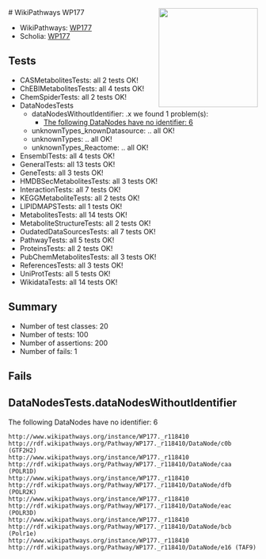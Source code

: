 <img style="float: right; width: 200px" src="https://upload.wikimedia.org/wikipedia/commons/thumb/8/83/Wplogo_with_text_500.png/640px-Wplogo_with_text_500.png" />
# WikiPathways WP177

* WikiPathways: [WP177](https://identifiers.org/wikipathways:WP177)
* Scholia: [WP177](https://scholia.toolforge.org/wikipathways/WP177)
## Tests
* CASMetabolitesTests: all 2 tests OK!
* ChEBIMetabolitesTests: all 4 tests OK!
* ChemSpiderTests: all 2 tests OK!
* DataNodesTests
    * dataNodesWithoutIdentifier: .x we found 1 problem(s):
        * [The following DataNodes have no identifier: 6](#d2d32fa5)
    * unknownTypes_knownDatasource: .. all OK!
    * unknownTypes: .. all OK!
    * unknownTypes_Reactome: .. all OK!
* EnsemblTests: all 4 tests OK!
* GeneralTests: all 13 tests OK!
* GeneTests: all 3 tests OK!
* HMDBSecMetabolitesTests: all 3 tests OK!
* InteractionTests: all 7 tests OK!
* KEGGMetaboliteTests: all 2 tests OK!
* LIPIDMAPSTests: all 1 tests OK!
* MetabolitesTests: all 14 tests OK!
* MetaboliteStructureTests: all 2 tests OK!
* OudatedDataSourcesTests: all 7 tests OK!
* PathwayTests: all 5 tests OK!
* ProteinsTests: all 2 tests OK!
* PubChemMetabolitesTests: all 3 tests OK!
* ReferencesTests: all 3 tests OK!
* UniProtTests: all 5 tests OK!
* WikidataTests: all 14 tests OK!


## Summary

* Number of test classes: 20
* Number of tests: 100
* Number of assertions: 200
* Number of fails: 1

## Fails

<a name="d2d32fa5" />

## DataNodesTests.dataNodesWithoutIdentifier

The following DataNodes have no identifier: 6
```
http://www.wikipathways.org/instance/WP177._r118410 http://rdf.wikipathways.org/Pathway/WP177._r118410/DataNode/c0b (GTF2H2)
http://www.wikipathways.org/instance/WP177._r118410 http://rdf.wikipathways.org/Pathway/WP177._r118410/DataNode/caa (POLR1D)
http://www.wikipathways.org/instance/WP177._r118410 http://rdf.wikipathways.org/Pathway/WP177._r118410/DataNode/dfb (POLR2K)
http://www.wikipathways.org/instance/WP177._r118410 http://rdf.wikipathways.org/Pathway/WP177._r118410/DataNode/eac (POLR3D)
http://www.wikipathways.org/instance/WP177._r118410 http://rdf.wikipathways.org/Pathway/WP177._r118410/DataNode/bcb (Polr1e)
http://www.wikipathways.org/instance/WP177._r118410 http://rdf.wikipathways.org/Pathway/WP177._r118410/DataNode/e16 (TAF9)
```

